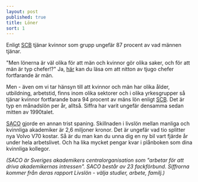 ```yaml
---
layout: post
published: true
title: Löner
sort: 1
---
```





Enligt [SCB](http://www.scb.se/sv_/Hitta-statistik/Statistik-efter-amne/Levnadsforhallanden/Jamstalldhet/Jamstalldhetsstatistik/12252/12259/Behallare-for-Press/406481/) tjänar kvinnor som grupp ungefär 87 procent av vad männen tjänar.

"Men lönerna är väl olika för att män och kvinnor gör olika saker, och för att män är typ chefer!?" Ja, [här](/jamstalldhet/sverige-r-ju-redan-v-rldens-mest-j-mst-llda-land/maktpositioner-i-samh-llet/) kan du läsa om att nitton av tjugo chefer fortfarande är män. 

Men - även om vi tar hänsyn till att kvinnor och män har olika ålder, utbildning, arbetstid, finns inom olika sektorer och i olika yrkesgrupper så tjänar kvinnor fortfarande bara 94 procent av mäns lön enligt [SCB](http://www.scb.se/sv_/Hitta-statistik/Statistik-efter-amne/Levnadsforhallanden/Jamstalldhet/Jamstalldhetsstatistik/12252/12259/Behallare-for-Press/406481/). Det är typ en månadslön per år, alltså. Siffra har varit ungefär densamma sedan mitten av 1990­talet.  

[SACO](http://www.saco.se/vara-fragor/lon-och-livslon/skillnader-i-livslon-mellan-kvinnor-och-man/) gjorde en annan trist spaning. Skillnaden i livslön mellan manliga och kvinnliga akademiker är 2,6 miljoner kronor. Det är ungefär vad tio splitter nya Volvo V70 kostar. Så är du man kan du unna dig en ny bil vart fjärde år under hela arbetslivet. Och ha lika mycket pengar kvar i plånboken som dina kvinnliga kollegor.

_(SACO är Sveriges akademikers centralorganisation som "arbetar för att driva akademikernas intressen". SACO består av 23 fackförbund. Siffrorna kommer från deras rapport Livslön - välja studier, arbete, familj.)_
